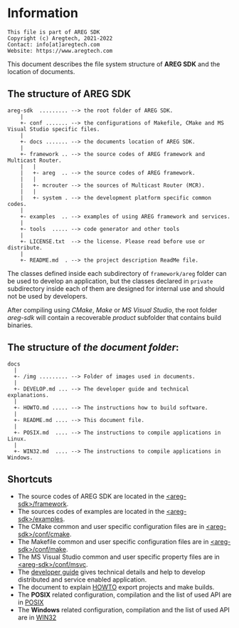 # Information
```
This file is part of AREG SDK
Copyright (c) Aregtech, 2021-2022
Contact: info[at]aregtech.com
Website: https://www.aregtech.com
```

This document describes the file system structure of **AREG SDK** and the location of documents.

## The structure of AREG SDK
```
areg-sdk  ......... --> the root folder of AREG SDK.
    |
    +- conf ....... --> the configurations of Makefile, CMake and MS Visual Studio specific files.
    |
    +- docs ....... --> the documents location of AREG SDK.
    |
    +- framework .. --> the source codes of AREG framework and Multicast Router.
    |   |
    |   +- areg  .. --> the source codes of AREG framework.
    |   |
    |   +- mcrouter --> the sources of Multicast Router (MCR).
    |   |
    |   +- system . --> the development platform specific common codes.
    |
    +- examples  .. --> examples of using AREG framework and services.
    |
    +- tools  ..... --> code generator and other tools
    |
    +- LICENSE.txt  --> the license. Please read before use or distribute.
    |
    +- README.md  . --> the project description ReadMe file.

```
The classes defined inside each subdirectory of `framework/areg` folder can be used to develop an application, but the classes declared in `private` subdirectory inside each of them are designed for internal use and should not be used by developers.

After compiling using _CMake_, _Make_ or _MS Visual Studio_, the root folder _areg-sdk_ will contain a recoverable _product_ subfolder that contains build binaries.

## The structure of _the document folder_:

```
docs
  |
  +- /img ......... --> Folder of images used in documents.
  |
  +- DEVELOP.md ... --> The developer guide and technical explanations.
  |
  +- HOWTO.md ..... --> The instructions how to build software.
  |
  +- README.md .... --> This document file.
  |
  +- POSIX.md  .... --> The instructions to compile applications in Linux.
  |
  +- WIN32.md  .... --> The instructions to compile applications in Windows.
```

## Shortcuts

- The source codes of AREG SDK are located in the [&lt;areg-sdk&gt;/framework](../framework).
- The sources codes of examples are located in the [&lt;areg-sdk&gt;/examples](../examples).
- The CMake common and user specific configuration files are in [&lt;areg-sdk&gt;/conf/cmake](../conf/cmake).
- The Makefile common and user specific configuration files are in [&lt;areg-sdk&gt;/conf/make](../conf/make).
- The MS Visual Studio common and user specific property files are in [&lt;areg-sdk&gt;/conf/msvc](../conf/msvc).
- The [developer guide](./DEVELOP.md) gives technical details and help to develop distributed and service enabled application.
- The document to explain [HOWTO](./HOWTO.md) export projects and make builds.
- The **POSIX** related configuration, compilation and the list of used API are in [POSIX](./POSIX.md)
- The **Windows** related configuration, compilation and the list of used API are in [WIN32](./WIN32.md)
